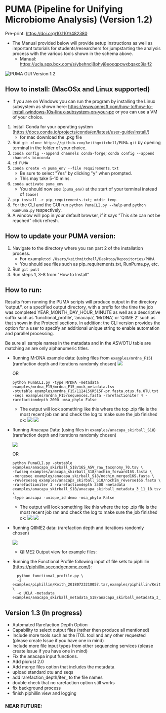 # PUMA (Pipeline for Unifying Microbiome Analysis) (Version 1.2)
Pre-print: https://doi.org/10.1101/482380
+ The Manual provided below will provide setup instructions as well as important tutorials for 
students/researchers for jumpstarting the analysis process with the various tools shown in the 
schema above.
    + Manual: https://ucla.app.box.com/s/ybehndj8phvj8eooqpcwxbqaxc3iaif2

![PUMA GUI Version 1.2](https://github.com/keithgmitchell/PUMA/blob/master/examples/PUMA_flowchart.PNG)


## How to install: (MacOSx and Linux supported)
- If you are on Windows you can run the program by installing the Linux subsystem as shown here: https://www.onmsft.com/how-to/how-to-install-windows-10s-linux-subsystem-on-your-pc or you can use a VM of your choice. 

1. Install Conda for your operating system (https://docs.conda.io/projects/conda/en/latest/user-guide/install/)
    - for mac download the .pkg file
2. Run `git clone https://github.com/keithgmitchell/PUMA.git` by opening terminal in the folder of your choice.
3. `conda config --append channels conda-forge`; `conda config --append channels bioconda`
4. `cd PUMA`
4. `conda create -n puma_env --file requirements.txt`
    - Be sure to select "Yes" by clicking "y" when prompted. 
    - This may take 5-10 mins. 
5. `conda activate puma_env`
    - You should now see `(puma_env)` at the start of your terminal instead of `(base)`
6. `pip install -r pip_requirements.txt; mkdir temp`
7. For the CLI and the GUI run `python PumaCLI.py --help` and `python RunPuma.py` respectively.
8. A window will pop in your default browser, if it says "This site can not be reached" click refresh. 

## How to update your PUMA version:
1. Navigate to the directory where you ran part 2 of the installation process. 
    - For example:`cd /Users/keithmitchell/Desktop/Repositories/PUMA`
    - You should see files such as pip_requirements.txt, RunPuma.py, etc.
2. Run `git pull`
3. Run steps 1, 3-8 from "How to Install"

## How to run:
Results from running the PUMA scripts will produce output in the directory ‘output/’, 
or a specified output directory, with a prefix for the time the job was completed YEAR_MONTH_DAY_HOUR_MINUTE 
as well as a descriptive suffix such as ‘functional_profile’, ‘anacapa’, ‘MrDNA’, or ‘QIIME 2’ such as that 
shown in the Protocol sections. In addition; the CLI version provides the option for a user to specify an additional 
unique string to enable automation and parallel processing.

Be sure all sample names in the metadata and in the ASV/OTU table are matching an are only alphanumeric titles.
+ Running MrDNA example data: (using files from `examples/mrdna_F15`) (rarefaction depth and iterations randomly chosen)
    ![](.README_images/mr_dna.png)
    
    OR 
    
    ```
    python PumaCLI.py -type MrDNA -metadata examples/mrdna_F15/mrdna_F15_mock_metadata.tsv   
    -otutable examples/mrdna_F15/112415KR515F-pr.fasta.otus.fa.OTU.txt   
    -seqs examples/mrdna_F15/sequences.fasta -rarefactioniter 4 -rarefactiondepth 2000 -msa_phylo False
    ```
  
    - The output will look something like this where the top .zip file is the most recent job ran and check the log to make sure the job finished ok:
    ![](.README_images/mrdna_out.png)
    ![](.README_images/mrdna_logfile.png)


+ Running Anacapa Data: (using files in `examples/anacapa_skirball_S18`) (rarefaction depth and iterations randomly chosen)
    
    ![](.README_images/anacapa_input2.png)
    
    OR
    
    ```
    python PumaCLI.py -otutable examples/anacapa_skirball_S18/16S_ASV_raw_taxonomy_70.tsv \
    -fwdseq examples/anacapa_skirball_S18/nochim_forward16S.fasta \
    -mergeseq examples/anacapa_skirball_S18/nochim_merged16S.fasta \
    -reverseseq examples/anacapa_skirball_S18/nochim_reverse16S.fasta \
    -rarefactioniter 3 -rarefactiondepth 3500 -metadata examples/anacapa_skirball_S18/anacapa_skirball_metadata_3_11_18.tsv \
    -type anacapa -unique_id demo -msa_phylo False
    ```
    - The output will look something like this where the top .zip file is the most recent job ran and check the log to make sure the job finished ok:
        ![](.README_images/anacapa_outputlist.png)
        ![](.README_images/anacapa_output.png)
    
+ Running QIIME2 data: (rarefaction depth and iterations randomly chosen)

    ![](.README_images/qiime2_input.png)
    - QIIME2 Output view for example files:
    

+ Running the Functional Profile following input of file sets to piphillin (https://piphillin.secondgenome.com/):  

        python functional_profile.py \
        -i examples/piphillin/Keith_20180723210057.tar,examples/piphillin/Keith_20180723214258.tar \
        -o UCLA -metadata examples/anacapa_skirball_metadata_S18/anacapa_skirball_metadata_3_11_18.tsv      



## Version 1.3 (In progress)
+ Automated Rarefaction Depth Option
+ Capability to select output files (rather then produce all mentioned)
+ Include more tools such as the iTOL tool and any other requested (please create Issue if you have one in mind)
+ Include more file input types from other sequencing services (please create Issue if you have one in mind)
+ Fix the anacapa input functions.
+ Add picrust 2.0
+ Add merge files option that includes the metadata. 
+ upload standard otu and seqs
+ add rarefaction_depth/iter_ to the file names
+ double check that no rarefaction option still works
+ fix background process
+ finish piphillin view and logging

### NEAR FUTURE:
